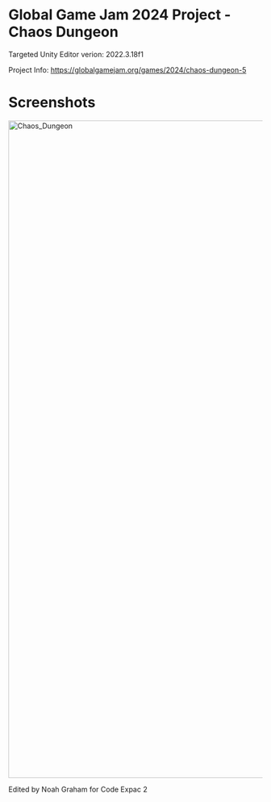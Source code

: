 # Global Game Jam 2024 Project - Chaos Dungeon

Targeted Unity Editor verion: 2022.3.18f1

Project Info: https://globalgamejam.org/games/2024/chaos-dungeon-5

# Screenshots
<img width="1305" alt="Chaos_Dungeon" src="https://github.com/pugkung/GGJ2024-ChaosDungeon/assets/1910103/02b1bc75-2091-4ad0-ab1b-3da2925d2618">

Edited by Noah Graham for Code Expac 2
